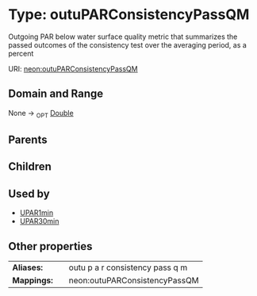 
# Type: outuPARConsistencyPassQM


Outgoing PAR below water surface quality metric that summarizes the passed outcomes of the consistency test over the averaging period, as a percent

URI: [neon:outuPARConsistencyPassQM](https://data.neonscience.org/outuPARConsistencyPassQM)


## Domain and Range

None ->  <sub>OPT</sub> [Double](types/Double.md)

## Parents


## Children


## Used by

 * [UPAR1min](UPAR1min.md)
 * [UPAR30min](UPAR30min.md)

## Other properties

|  |  |  |
| --- | --- | --- |
| **Aliases:** | | outu p a r consistency pass q m |
| **Mappings:** | | neon:outuPARConsistencyPassQM |

